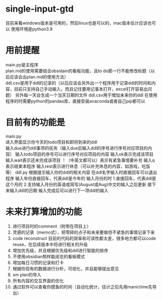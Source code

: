 # single-input-gtd
目前来看windows版本是可用的，然后linux也是可以的，mac版本估计应该也可以
使用环境是python3.9
# 用前提醒
main.py是主程序  
plan.md的使用需要结合obsidain的看板功能，且to do那一行不能修改标题（以后应该会出plan.md的使用方法）  
ddl.csv是用于ddl的记录的（以后应该会另外出一个程序用于记录ddl的时间和内容，目前只支持自己手动输入，而且记住要用记事本打开，excel打开容易出问题）
另外每一天会生成一个当天日期的文件
ddl.csv用于增加未来你的ddl
在使用程序的时需要python的pandas库，直接安装anaconda或者自己pip都可以
# 目前有的功能是
main.py  
进入界面显示你今天的todo项目和即将到来的ddl  
输入due进行ddl事项的任务（输入due后输入ddl的序号进行序号对应项目的内容） 
输入todo项目的序号可以进行序号对应项目的内容 
输入ok表示完成该项目 
输入wait表示还未完成该项目 
！（中英文都可以）表示有紧急事情要补充 
输入q表示结束本程序 
输入rest表示进行休息（可以补充休息的内容，如游戏，吃饭等） 
ddl.py
根据提示输入你的ddl的相关内容
在ddl名字输入时直接回车可以退出程序
输入年份直接回车，代表ddl是今年的
输入月份的时
1.直接回车，代表ddl是这个月的
2.支持输入月份的英语或简写(August或Aug)中文的输入之后更新
接下来输入ddl的日期
输入完成后可以进行下一项ddl的输入
# 未来打算增加的功能
1. 进行项目时的comment（附带在项目上） 
2. 灵感的记录（memo式），把零碎的点子和未来要做但不紧急的事情记录下来 
3. code reconstruct 目前的代码的效率和可读性都太差，很多地方都可以code reuse，在后续版本中将进行相关的升级 
4. 增加优先级，并且根据优先级和ddl进行智能的排序
5. 不使用obsidian照样能阅览的看板模式 
6. 增加每日习惯的记录和打卡 
7. 根据你现有的数据进行分析，可视化，并且能够提出意见 
8. sm plan的导入
9. 所有内容的交互界面的优化
10. 通过软件可以查看你摸鱼的时间（自动化统计，估计之后先用manictime先导出）
